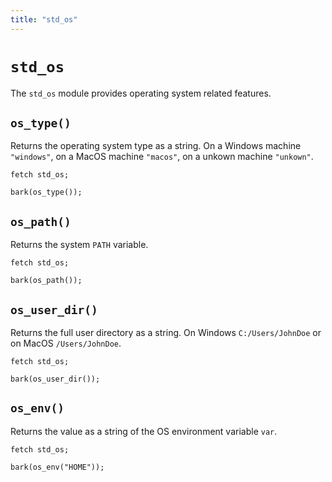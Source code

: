 ```yaml
---
title: "std_os"
---
```


# `std_os`

The `std_os` module provides operating system related features.

## `os_type()`
Returns the operating system type as a string. On a Windows machine `"windows"`, on a MacOS machine `"macos"`, on a unkown machine `"unkown"`.

```glang
fetch std_os;

bark(os_type());
```

## `os_path()`
Returns the system `PATH` variable.

```glang
fetch std_os;

bark(os_path());
```

## `os_user_dir()`
Returns the full user directory as a string. On Windows `C:/Users/JohnDoe` or on MacOS `/Users/JohnDoe`.

```glang
fetch std_os;

bark(os_user_dir());
```

## `os_env()`
Returns the value as a string of the OS environment variable `var`.

```glang
fetch std_os;

bark(os_env("HOME"));
```
